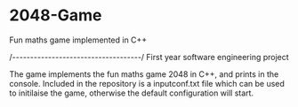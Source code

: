 # 2048-Game
Fun maths game implemented in C++


/*------------------------------------*/
First year software engineering project

The game implements the fun maths game 2048 in C++, and prints in the console.
Included in the repository is a inputconf.txt file which can be used to initilaise the game, otherwise the default configuration will start.
